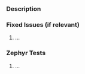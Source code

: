 <!--- Provide a general summary of the Pull Request in the Title above -->

### Description
<!--- Provide a description of the changes proposed in the pull request -->

### Fixed Issues (if relevant)
<!--- Provide a list of fixed issues, if relevant  -->
1. ...

### Zephyr Tests
<!--- Provide links to Zephyr tests -->
1. ...
